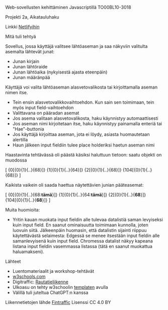 Web-sovellusten kehittäminen Javascriptillä TO00BL10-3018

Projekti 2a, Aikatauluhaku

Linkki <a href="https://lalefal-aikatauluhaku.netlify.app/" target="_blank">Netlifyihin</a>

Mitä tuli tehtyä

Sovellus, jossa käyttäjä valitsee lähtöaseman ja saa näkyviin valitulta asemalta lähtevät junat:
   - Junan kirjain
   - Junan lähtöraide
   - Junan lähtöaika (nykyisestä ajasta eteenpäin)
   - Junan määränpää
 
Käyttäjä voi valita lähtöaseman alasvetovalikosta tai kirjoittamalla aseman nimen itse.
 - Tein ensin alasvetovalikkovaihtoehdon. Kun sain sen toimimaan, tein myös input field-vaihtoehdon
 - Valittavana on pääradan asemat
 - Jos asema valitaan alasvetovalikosta, haku käynnistyy automaattisesti
 - Jos aseman nimi kirjoitetaan itse, haku käynnistyy painamalla enteriä tai "Hae"-buttonia
 - Jos käyttäjä kirjoittaa aseman, jota ei löydy, asiasta huomautetaan alertilla
 - Haun jälkeen input fieldiin tulee place holderiksi haetun aseman nimi

Haastavinta tehtävässä oli päästä käsiksi haluttuun tietoon: saatu objekti on muodossa

[ {0[{0}{1}{..}{68}]} {1[{0}{1}{..}{64}]} {2[{0}{1}{..}{68}]} {104[{0}{1}{..}{68}]} ]

Kaikista vaikein oli saada haettua näytettävien junian pääteasemat:

[ {0[{0}{1}{..}{68:**tämä**}]} {1[{0}{1}{..}{64:**tämä**}]} {2[{0}{1}{..}{**68**}]} {104[{0}{1}{..}{**68**}]} ]


Muita huomioita:
- Yritin kauan muokata input fieldin alle tulevaa datalistiä saman levyiseksi kuin input field. En saanut
  ominaisuutta toimimaan kunnolla, joten luovuin siitä. Jälkeenpäin huomasin, että datalistin sijainti riippuu
  käytettävästä selaimesta: Edgessä se menee itsestään input fieldin alle samanlevyisenä kuin input field. Chromessa
  datalist näkyy kapeana listana input fieldin vasemmassa listassa (tätä en saanut muokattua haluamakseni).

Lähteet
- Luentomateriaalit ja workshop-tehtävät
- <a href="https://www.w3schools.com/js/default.asp" target="_blank">w3schools.com</a> 
- Digitraffic: <a href="https://www.digitraffic.fi/rautatieliikenne/" target="_blank">Rautatieliikenne</a> 
- Ulkoasu on tehty w3schoolin <a href="https://www.w3schools.com/bootstrap/tryit.asp?filename=trybs_temp_webpage&stacked=h" target="_blank">templaten</a> avulla
- Välillä tuli juteltua ChatGPT:n kanssa    

Liikennetietojen lähde <a href="https://www.digitraffic.fi" target="_blank">Fintraffic</a> Lisenssi CC 4.0 BY
